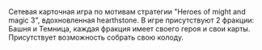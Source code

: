 Сетевая карточная игра по мотивам стратегии "Heroes of might and magic 3", вдохновленная hearthstone.
В игре присутствуют 2 фракции: Башня и Темница, каждая фракция имеет своего героя и свои карты.
Присутствует возможность собрать свою колоду. 